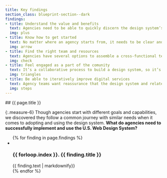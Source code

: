 ```yaml
---
title: Key findings
section_class: blueprint-section--dark
findings:
- title: Understand the value and benefits
  text: Agencies need to be able to quickly discern the design system’s benefits and how it aligns with their goals for delivering better digital services.
  img: plus
- title: Know how to get started
  text: No matter where an agency starts from, it needs to be clear and easy for them to figure out their first steps and how to create a sustainable path forward in the long-run.
  img: arrow
- title: Find the right team and resources
  text: Agencies have several options to assemble a cross-functional team to implement the design system and they're looking for more support in identifying needed skills and assembling the right people. 
  img: check
- title: Feel engaged as a part of the comunity
  text: It’s a collaborative process to build a design system, so it’s essential for agencies to feel like they have access to a support network and a sense of ownership to contribute back to it. 
  img: triangles
- title: Be able to iteratively improve digital services
  text: Agency teams want reassurance that the design system and related support will continue to be there long into the future. 
  img: steps
---
```


<div class="grid-row">
<div class="grid-col-12" markdown="1">
## {{ page.title }}

<div class="usa-prose" markdown="1">

{:.measure-6}
Though agencies start with different goals and capabilities, we discovered they follow a common journey with similar needs when it comes to adopting and using the design system. **What do agencies need to successfully implement and use the U.S. Web Design System?**

</div>

<div>
  <ul class="blueprint-findings__list">
    {% for finding in page.findings %}
      <li class="blueprint-findings__item grid-row">
        <div class="grid-col-12 tablet:grid-col-3">
          <img class="blueprint-findings__img" src="{{ site.baseurl }}/img/blueprint/{{ finding.img }}.svg" alt="" role="presentation">
        </div>
        <div class="blueprint-findings__body usa-prose grid-col-12 tablet:grid-col-9">
          <h3 class="blueprint-findings__heading">{{ forloop.index }}. {{ finding.title }}</h3>
          {{ finding.text | markdownify}}
        </div>
      </li>
    {% endfor %}
  </ul>
</div>

</div>
</div>